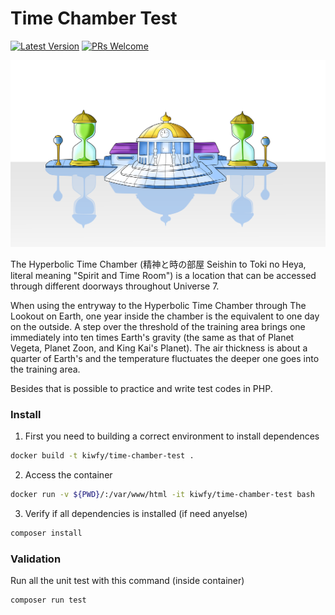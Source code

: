 # Time Chamber Test

[![Latest Version](https://img.shields.io/github/v/release/kiwfy/time-chamber-test.svg?style=flat-square)](https://github.com/kiwfy/time-chamber-test/releases)
[![PRs Welcome](https://img.shields.io/badge/PRs-welcome-brightgreen.svg?style=flat-square)](http://makeapullrequest.com)

![Time Chamber Test](.github/time_chamber.png?raw=true)

The Hyperbolic Time Chamber (精神と時の部屋 Seishin to Toki no Heya, literal meaning "Spirit and Time Room") is a location that can be accessed through different doorways throughout Universe 7.

When using the entryway to the Hyperbolic Time Chamber through The Lookout on Earth, one year inside the chamber is the equivalent to one day on the outside. A step over the threshold of the training area brings one immediately into ten times Earth's gravity (the same as that of Planet Vegeta, Planet Zoon, and King Kai's Planet). The air thickness is about a quarter of Earth's and the temperature fluctuates the deeper one goes into the training area. 

Besides that is possible to practice and write test codes in PHP.

### Install

1. First you need to building a correct environment to install dependences
```sh
docker build -t kiwfy/time-chamber-test .
```

2. Access the container
```sh
docker run -v ${PWD}/:/var/www/html -it kiwfy/time-chamber-test bash
```

3. Verify if all dependencies is installed (if need anyelse)
```sh
composer install
```

### Validation

Run all the unit test with this command (inside container)
```sh
composer run test
```
